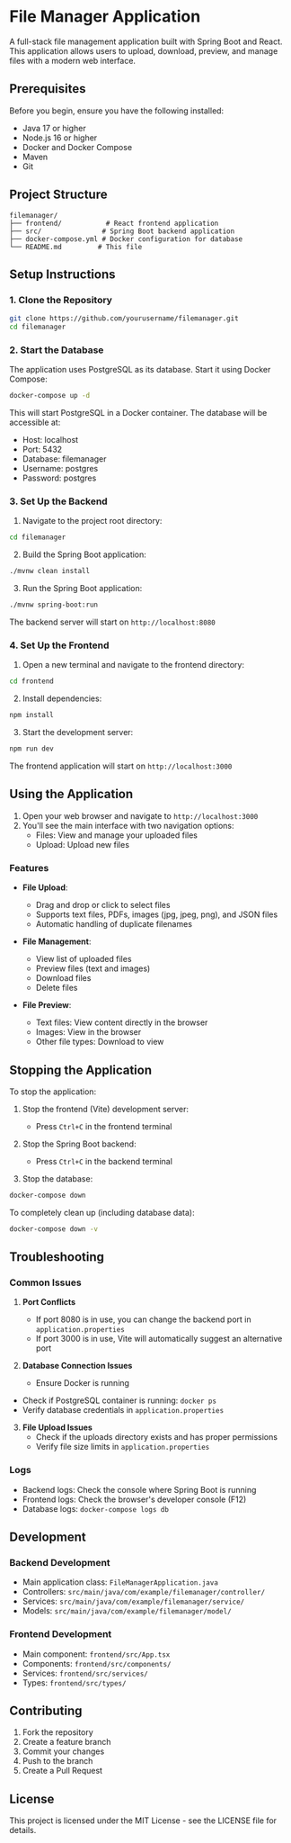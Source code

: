 # File Manager Application

A full-stack file management application built with Spring Boot and React. This application allows users to upload, download, preview, and manage files with a modern web interface.

## Prerequisites

Before you begin, ensure you have the following installed:
- Java 17 or higher
- Node.js 16 or higher
- Docker and Docker Compose
- Maven
- Git

## Project Structure

```
filemanager/
├── frontend/           # React frontend application
├── src/               # Spring Boot backend application
├── docker-compose.yml # Docker configuration for database
└── README.md         # This file
```

## Setup Instructions

### 1. Clone the Repository

```bash
git clone https://github.com/yourusername/filemanager.git
cd filemanager
```

### 2. Start the Database

The application uses PostgreSQL as its database. Start it using Docker Compose:

```bash
docker-compose up -d
```

This will start PostgreSQL in a Docker container. The database will be accessible at:
- Host: localhost
- Port: 5432
- Database: filemanager
- Username: postgres
- Password: postgres

### 3. Set Up the Backend

1. Navigate to the project root directory:
```bash
cd filemanager
```

2. Build the Spring Boot application:
```bash
./mvnw clean install
```

3. Run the Spring Boot application:
```bash
./mvnw spring-boot:run
```

The backend server will start on `http://localhost:8080`

### 4. Set Up the Frontend

1. Open a new terminal and navigate to the frontend directory:
```bash
cd frontend
```

2. Install dependencies:
```bash
npm install
```

3. Start the development server:
```bash
npm run dev
```

The frontend application will start on `http://localhost:3000`

## Using the Application

1. Open your web browser and navigate to `http://localhost:3000`
2. You'll see the main interface with two navigation options:
   - Files: View and manage your uploaded files
   - Upload: Upload new files

### Features

- **File Upload**: 
  - Drag and drop or click to select files
  - Supports text files, PDFs, images (jpg, jpeg, png), and JSON files
  - Automatic handling of duplicate filenames

- **File Management**:
  - View list of uploaded files
  - Preview files (text and images)
  - Download files
  - Delete files

- **File Preview**:
  - Text files: View content directly in the browser
  - Images: View in the browser
  - Other file types: Download to view

## Stopping the Application

To stop the application:

1. Stop the frontend (Vite) development server:
   - Press `Ctrl+C` in the frontend terminal

2. Stop the Spring Boot backend:
   - Press `Ctrl+C` in the backend terminal

3. Stop the database:
```bash
docker-compose down
```

To completely clean up (including database data):
```bash
docker-compose down -v
```

## Troubleshooting

### Common Issues

1. **Port Conflicts**
   - If port 8080 is in use, you can change the backend port in `application.properties`
   - If port 3000 is in use, Vite will automatically suggest an alternative port

2. **Database Connection Issues**
   - Ensure Docker is running
  - Check if PostgreSQL container is running: `docker ps`
  - Verify database credentials in `application.properties`

3. **File Upload Issues**
   - Check if the uploads directory exists and has proper permissions
   - Verify file size limits in `application.properties`

### Logs

- Backend logs: Check the console where Spring Boot is running
- Frontend logs: Check the browser's developer console (F12)
- Database logs: `docker-compose logs db`

## Development

### Backend Development

- Main application class: `FileManagerApplication.java`
- Controllers: `src/main/java/com/example/filemanager/controller/`
- Services: `src/main/java/com/example/filemanager/service/`
- Models: `src/main/java/com/example/filemanager/model/`

### Frontend Development

- Main component: `frontend/src/App.tsx`
- Components: `frontend/src/components/`
- Services: `frontend/src/services/`
- Types: `frontend/src/types/`

## Contributing

1. Fork the repository
2. Create a feature branch
3. Commit your changes
4. Push to the branch
5. Create a Pull Request

## License

This project is licensed under the MIT License - see the LICENSE file for details. 